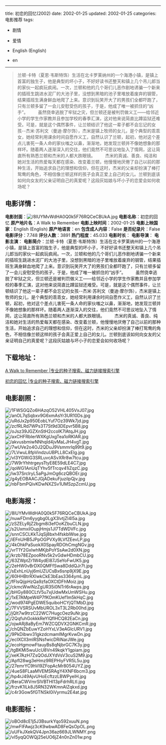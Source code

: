 
---
title: 初恋的回忆(2002)
date: 2002-01-25
updated: 2002-01-25
categories: 电影推荐
tags:
- 剧情
- 爱情

- English (English)
- en
---


> 兰顿·卡特（夏恩·韦斯特饰）生活在北卡罗莱纳州的一个海港小镇，是镇上首富的独生子，他是典型的坏小子，不好好读书还整天和镇上几个吊儿郎当的家伙一起疯玩疯闹。一次，兰顿和他的几个哥们儿恶作剧地诱骗一个新来的插班生跳进水泥厂的大池子里，没想到黑暗的池子里堆放着废弃的钢管，结果插班生满身鲜血地爬了上来。意识到玩笑开大了的男孩们全都吓跑了，只有兰顿多留了一会儿安慰受伤的孩子，于是，他成了唯一被抓住的“凶手”。 　　虽然侥幸逃脱了牢狱之灾，但兰顿还是被判罚做义工——给邻近小学的学生作家教并且参加学校的春季汇演，这对他来说简直比蹲监狱还难受。可是，就是这个偶然事件，让兰顿结识了他这一辈子都不会忘记的女孩--杰米·苏利文（曼迪·摩尔饰），杰米是镇上牧师的女儿，是个典型的乖乖女，她经常利用课余时间自愿作义工，自然认识了兰顿，起初，他对这个差点儿害死一条人命的家伙嗤之以鼻，渐渐地，她发现兰顿并不像她想象的那样坏。随着两人逐渐深入的交往，他们竟然不可思议地坠入了情网，这让简直所有熟悉兰顿和杰米的人都大跌眼镜。 　　杰米的真诚、善良、纯洁和她对生活的热爱每天都在感染、改变着兰顿，他慢慢地厌倦了自己以前的那种生活，开始追求自己的理想和信仰，但在这时，杰米的父亲却扮演了棒打鸳鸯的角色，不相信像兰顿这样的孩子会真正爱上自己的女儿。兰顿到底该如何向女友的父亲证明自己的真爱呢？这段灰姑娘与坏小子的恋爱会如何收场呢？

## **电影详情**：

**电影封面**：<img src="https://image.tmdb.org/t/p/w200/8lUYMvWdHA0Q0k5F76RQCeCBUkA.jpg" alt="/8lUYMvWdHA0Q0k5F76RQCeCBUkA.jpg" title="/8lUYMvWdHA0Q0k5F76RQCeCBUkA.jpg">
**电影名称**：初恋的回忆
**原产地片名**：A Walk to Remember
**电影上映时间**：2002-01-25
**电影上映国家**：English (English)
**原产地语言**：en
**包含成人内容**：False
**是否纪录片**：False
**电影评分**：7.748
**评分人数**：3891
**热门程度**：45.033
**电影时长**：
**电影导演**：
**电影主演**：
**电影简介**：兰顿·卡特（夏恩·韦斯特饰）生活在北卡罗莱纳州的一个海港小镇，是镇上首富的独生子，他是典型的坏小子，不好好读书还整天和镇上几个吊儿郎当的家伙一起疯玩疯闹。一次，兰顿和他的几个哥们儿恶作剧地诱骗一个新来的插班生跳进水泥厂的大池子里，没想到黑暗的池子里堆放着废弃的钢管，结果插班生满身鲜血地爬了上来。意识到玩笑开大了的男孩们全都吓跑了，只有兰顿多留了一会儿安慰受伤的孩子，于是，他成了唯一被抓住的“凶手”。 　　虽然侥幸逃脱了牢狱之灾，但兰顿还是被判罚做义工——给邻近小学的学生作家教并且参加学校的春季汇演，这对他来说简直比蹲监狱还难受。可是，就是这个偶然事件，让兰顿结识了他这一辈子都不会忘记的女孩--杰米·苏利文（曼迪·摩尔饰），杰米是镇上牧师的女儿，是个典型的乖乖女，她经常利用课余时间自愿作义工，自然认识了兰顿，起初，他对这个差点儿害死一条人命的家伙嗤之以鼻，渐渐地，她发现兰顿并不像她想象的那样坏。随着两人逐渐深入的交往，他们竟然不可思议地坠入了情网，这让简直所有熟悉兰顿和杰米的人都大跌眼镜。 　　杰米的真诚、善良、纯洁和她对生活的热爱每天都在感染、改变着兰顿，他慢慢地厌倦了自己以前的那种生活，开始追求自己的理想和信仰，但在这时，杰米的父亲却扮演了棒打鸳鸯的角色，不相信像兰顿这样的孩子会真正爱上自己的女儿。兰顿到底该如何向女友的父亲证明自己的真爱呢？这段灰姑娘与坏小子的恋爱会如何收场呢？

## **下载地址**：
[A Walk to Remember |专业的种子搜索、磁力链接搜索引擎](https://movie.amd794.com:2083/?search=A%20Walk%20to%20Remember&ordering=&mode=match_phrase&page_size=10&page=1)

[初恋的回忆 |专业的种子搜索、磁力链接搜索引擎](https://movie.amd794.com:2083/?search=%E5%88%9D%E6%81%8B%E7%9A%84%E5%9B%9E%E5%BF%86&ordering=&mode=match_phrase&page_size=10&page=1)
 

## **电影剧照**：
<img src="https://image.tmdb.org/t/p/original/1FWSGQZo6HAzqO52VHL405VxJ07.jpg" alt="/1FWSGQZo6HAzqO52VHL405VxJ07.jpg" title="/1FWSGQZo6HAzqO52VHL405VxJ07.jpg"><img src="https://image.tmdb.org/t/p/original/anOL7qSqbxv9G6xmAsYr3UR10Ds.jpg" alt="/anOL7qSqbxv9G6xmAsYr3UR10Ds.jpg" title="/anOL7qSqbxv9G6xmAsYr3UR10Ds.jpg"><img src="https://image.tmdb.org/t/p/original/uRdJx2p950EobLYuf7Oz39Wk7jd.jpg" alt="/uRdJx2p950EobLYuf7Oz39Wk7jd.jpg" title="/uRdJx2p950EobLYuf7Oz39Wk7jd.jpg"><img src="https://image.tmdb.org/t/p/original/zcfRLRd7WPs3T7St9d3DEpvr5B8.jpg" alt="/zcfRLRd7WPs3T7St9d3DEpvr5B8.jpg" title="/zcfRLRd7WPs3T7St9d3DEpvr5B8.jpg"><img src="https://image.tmdb.org/t/p/original/oJsz39JGZXnStH2ccolK7lAtqJH.jpg" alt="/oJsz39JGZXnStH2ccolK7lAtqJH.jpg" title="/oJsz39JGZXnStH2ccolK7lAtqJH.jpg"><img src="https://image.tmdb.org/t/p/original/axCHFRbIerWXKgUxgTea1oRKlAR.jpg" alt="/axCHFRbIerWXKgUxgTea1oRKlAR.jpg" title="/axCHFRbIerWXKgUxgTea1oRKlAR.jpg"><img src="https://image.tmdb.org/t/p/original/akvusbmiwNNhqId4jvMaLJH4vgT.jpg" alt="/akvusbmiwNNhqId4jvMaLJH4vgT.jpg" title="/akvusbmiwNNhqId4jvMaLJH4vgT.jpg"><img src="https://image.tmdb.org/t/p/original/7wUVe2o4OJ2QDuJ9Vsmmrlq99t9.jpg" alt="/7wUVe2o4OJ2QDuJ9Vsmmrlq99t9.jpg" title="/7wUVe2o4OJ2QDuJ9Vsmmrlq99t9.jpg"><img src="https://image.tmdb.org/t/p/original/7LVwuL8fpVindzuUBPLL8CxEIg.jpg" alt="/7LVwuL8fpVindzuUBPLL8CxEIg.jpg" title="/7LVwuL8fpVindzuUBPLL8CxEIg.jpg"><img src="https://image.tmdb.org/t/p/original/vI3YGWiG3SRLuvcASvXRr8w7tcu.jpg" alt="/vI3YGWiG3SRLuvcASvXRr8w7tcu.jpg" title="/vI3YGWiG3SRLuvcASvXRr8w7tcu.jpg"><img src="https://image.tmdb.org/t/p/original/7W9rYhhtrgeysTtyE8E59dLE4C7.jpg" alt="/7W9rYhhtrgeysTtyE8E59dLE4C7.jpg" title="/7W9rYhhtrgeysTtyE8E59dLE4C7.jpg"><img src="https://image.tmdb.org/t/p/original/qoWG1AnUqTYhv5fTrcqv41iZqzC.jpg" alt="/qoWG1AnUqTYhv5fTrcqv41iZqzC.jpg" title="/qoWG1AnUqTYhv5fTrcqv41iZqzC.jpg"><img src="https://image.tmdb.org/t/p/original/iw37SrclryL5aPgJmOg6czQBOEr.jpg" alt="/iw37SrclryL5aPgJmOg6czQBOEr.jpg" title="/iw37SrclryL5aPgJmOg6czQBOEr.jpg"><img src="https://image.tmdb.org/t/p/original/g4yEOBAACJGjADekuFjuzilpQjv.jpg" alt="/g4yEOBAACJGjADekuFjuzilpQjv.jpg" title="/g4yEOBAACJGjADekuFjuzilpQjv.jpg"><img src="https://image.tmdb.org/t/p/original/nbFbmPQivKDwNXZSv1UMSzpZcmU.jpg" alt="/nbFbmPQivKDwNXZSv1UMSzpZcmU.jpg" title="/nbFbmPQivKDwNXZSv1UMSzpZcmU.jpg">

## **电影海报**：
<img src="https://image.tmdb.org/t/p/original/8lUYMvWdHA0Q0k5F76RQCeCBUkA.jpg" alt="/8lUYMvWdHA0Q0k5F76RQCeCBUkA.jpg" title="/8lUYMvWdHA0Q0k5F76RQCeCBUkA.jpg"><img src="https://image.tmdb.org/t/p/original/nuwFDm6yygbg0LgX3lvtjZl4I5a.jpg" alt="/nuwFDm6yygbg0LgX3lvtjZl4I5a.jpg" title="/nuwFDm6yygbg0LgX3lvtjZl4I5a.jpg"><img src="https://image.tmdb.org/t/p/original/zSZELyRjZ2bgm8i3efOoKZbuCLN.jpg" alt="/zSZELyRjZ2bgm8i3efOoKZbuCLN.jpg" title="/zSZELyRjZ2bgm8i3efOoKZbuCLN.jpg"><img src="https://image.tmdb.org/t/p/original/s2UxmxiIOupjHmjs1Jl7TdWDVFc.jpg" alt="/s2UxmxiIOupjHmjs1Jl7TdWDVFc.jpg" title="/s2UxmxiIOupjHmjs1Jl7TdWDVFc.jpg"><img src="https://image.tmdb.org/t/p/original/snnCSCLKkTJqSj8bxh4fskblWse.jpg" alt="/snnCSCLKkTJqSj8bxh4fskblWse.jpg" title="/snnCSCLKkTJqSj8bxh4fskblWse.jpg"><img src="https://image.tmdb.org/t/p/original/iEFnUHB5JPpOGPVXy9LVfZEevLP.jpg" alt="/iEFnUHB5JPpOGPVXy9LVfZEevLP.jpg" title="/iEFnUHB5JPpOGPVXy9LVfZEevLP.jpg"><img src="https://image.tmdb.org/t/p/original/4kOhkPaSuokX0SpayRDOhCmgNGv.jpg" alt="/4kOhkPaSuokX0SpayRDOhCmgNGv.jpg" title="/4kOhkPaSuokX0SpayRDOhCmgNGv.jpg"><img src="https://image.tmdb.org/t/p/original/vrT1Y2GxlwhMKjbPoYSsAw2d0XN.jpg" alt="/vrT1Y2GxlwhMKjbPoYSsAw2d0XN.jpg" title="/vrT1Y2GxlwhMKjbPoYSsAw2d0XN.jpg"><img src="https://image.tmdb.org/t/p/original/krzb78EZpooRNv5k2vGdwHDmbCU.jpg" alt="/krzb78EZpooRNv5k2vGdwHDmbCU.jpg" title="/krzb78EZpooRNv5k2vGdwHDmbCU.jpg"><img src="https://image.tmdb.org/t/p/original/63ZWptZr1W4ydEl87JSeYoFwUK5.jpg" alt="/63ZWptZr1W4ydEl87JSeYoFwUK5.jpg" title="/63ZWptZr1W4ydEl87JSeYoFwUK5.jpg"><img src="https://image.tmdb.org/t/p/original/2eHW0vBrDX0QMFfSwa8DddQJr7t.jpg" alt="/2eHW0vBrDX0QMFfSwa8DddQJr7t.jpg" title="/2eHW0vBrDX0QMFfSwa8DddQJr7t.jpg"><img src="https://image.tmdb.org/t/p/original/sExhLnUyj6mUZUCsBx6snp9jX9E.jpg" alt="/sExhLnUyj6mUZUCsBx6snp9jX9E.jpg" title="/sExhLnUyj6mUZUCsBx6snp9jX9E.jpg"><img src="https://image.tmdb.org/t/p/original/60HHBtrRXIwkCkE3bEas3364ymL.jpg" alt="/60HHBtrRXIwkCkE3bEas3364ymL.jpg" title="/60HHBtrRXIwkCkE3bEas3364ymL.jpg"><img src="https://image.tmdb.org/t/p/original/fFIsQijpHzQa9zfaOXCtDFhMoiz.jpg" alt="/fFIsQijpHzQa9zfaOXCtDFhMoiz.jpg" title="/fFIsQijpHzQa9zfaOXCtDFhMoiz.jpg"><img src="https://image.tmdb.org/t/p/original/ckmcWwINzZgUR35i0NTrI6rAwps.jpg" alt="/ckmcWwINzZgUR35i0NTrI6rAwps.jpg" title="/ckmcWwINzZgUR35i0NTrI6rAwps.jpg"><img src="https://image.tmdb.org/t/p/original/bHGy880CLtV5u7xjUdwMxUmWSHu.jpg" alt="/bHGy880CLtV5u7xjUdwMxUmWSHu.jpg" title="/bHGy880CLtV5u7xjUdwMxUmWSHu.jpg"><img src="https://image.tmdb.org/t/p/original/1xE7AMpeW4P7fKOmKUef1m5kHqC.jpg" alt="/1xE7AMpeW4P7fKOmKUef1m5kHqC.jpg" title="/1xE7AMpeW4P7fKOmKUef1m5kHqC.jpg"><img src="https://image.tmdb.org/t/p/original/wod974PgEDWE5quiboHCYjQTMbD.jpg" alt="/wod974PgEDWE5quiboHCYjQTMbD.jpg" title="/wod974PgEDWE5quiboHCYjQTMbD.jpg"><img src="https://image.tmdb.org/t/p/original/7FVVSRSUvMbUROL3xT3L2Rb00hd.jpg" alt="/7FVVSRSUvMbUROL3xT3L2Rb00hd.jpg" title="/7FVVSRSUvMbUROL3xT3L2Rb00hd.jpg"><img src="https://image.tmdb.org/t/p/original/jQIt7w9trzC22WC7HugcOez9uNr.jpg" alt="/jQIt7w9trzC22WC7HugcOez9uNr.jpg" title="/jQIt7w9trzC22WC7HugcOez9uNr.jpg"><img src="https://image.tmdb.org/t/p/original/2QqfuhGokkkReYlQflHCQ82EaCn.jpg" alt="/2QqfuhGokkkReYlQflHCQ82EaCn.jpg" title="/2QqfuhGokkkReYlQflHCQ82EaCn.jpg"><img src="https://image.tmdb.org/t/p/original/ojwARj8aByEm7WZCQDVX2GNKCmR.jpg" alt="/ojwARj8aByEm7WZCQDVX2GNKCmR.jpg" title="/ojwARj8aByEm7WZCQDVX2GNKCmR.jpg"><img src="https://image.tmdb.org/t/p/original/chQNZbEuwYZoHYxLV3eAGlcURV1.jpg" alt="/chQNZbEuwYZoHYxLV3eAGlcURV1.jpg" title="/chQNZbEuwYZoHYxLV3eAGlcURV1.jpg"><img src="https://image.tmdb.org/t/p/original/9PkDibwv31gkzdcmamIMgrKvwDn.jpg" alt="/9PkDibwv31gkzdcmamIMgrKvwDn.jpg" title="/9PkDibwv31gkzdcmamIMgrKvwDn.jpg"><img src="https://image.tmdb.org/t/p/original/ecIXCll3mIRSNsfwicDRiNarJWe.jpg" alt="/ecIXCll3mIRSNsfwicDRiNarJWe.jpg" title="/ecIXCll3mIRSNsfwicDRiNarJWe.jpg"><img src="https://image.tmdb.org/t/p/original/ecoHgmowFtauyBs8qNjbrGC7K3y.jpg" alt="/ecoHgmowFtauyBs8qNjbrGC7K3y.jpg" title="/ecoHgmowFtauyBs8qNjbrGC7K3y.jpg"><img src="https://image.tmdb.org/t/p/original/tgBKMi5wuUcU8Vn49kqkY1gpiam.jpg" alt="/tgBKMi5wuUcU8Vn49kqkY1gpiam.jpg" title="/tgBKMi5wuUcU8Vn49kqkY1gpiam.jpg"><img src="https://image.tmdb.org/t/p/original/xeK7AzH7ZsQOdJXYdVsV3cuS2M9.jpg" alt="/xeK7AzH7ZsQOdJXYdVsV3cuS2M9.jpg" title="/xeK7AzH7ZsQOdJXYdVsV3cuS2M9.jpg"><img src="https://image.tmdb.org/t/p/original/Apfl28wg3eHmz9REPHiyFVR5L5u.jpg" alt="/Apfl28wg3eHmz9REPHiyFVR5L5u.jpg" title="/Apfl28wg3eHmz9REPHiyFVR5L5u.jpg"><img src="https://image.tmdb.org/t/p/original/27emrYC9hVI9ZFopAcMr8054UYZ.jpg" alt="/27emrYC9hVI9ZFopAcMr8054UYZ.jpg" title="/27emrYC9hVI9ZFopAcMr8054UYZ.jpg"><img src="https://image.tmdb.org/t/p/original/4ueS8FLaaMVEMSRAgY4XNF6bcm3.jpg" alt="/4ueS8FLaaMVEMSRAgY4XNF6bcm3.jpg" title="/4ueS8FLaaMVEMSRAgY4XNF6bcm3.jpg"><img src="https://image.tmdb.org/t/p/original/hp4rJ49AjvUHoEcftzzLBWPyelH.jpg" alt="/hp4rJ49AjvUHoEcftzzLBWPyelH.jpg" title="/hp4rJ49AjvUHoEcftzzLBWPyelH.jpg"><img src="https://image.tmdb.org/t/p/original/8eraCWVmrSlVBTHI13pFdrhRLtI.jpg" alt="/8eraCWVmrSlVBTHI13pFdrhRLtI.jpg" title="/8eraCWVmrSlVBTHI13pFdrhRLtI.jpg"><img src="https://image.tmdb.org/t/p/original/frzvK1lLk8J5RN32WKmnAlZqkxd.jpg" alt="/frzvK1lLk8J5RN32WKmnAlZqkxd.jpg" title="/frzvK1lLk8J5RN32WKmnAlZqkxd.jpg"><img src="https://image.tmdb.org/t/p/original/c4r3Gow5fGTNSkl0iVyrmu2E4at.jpg" alt="/c4r3Gow5fGTNSkl0iVyrmu2E4at.jpg" title="/c4r3Gow5fGTNSkl0iVyrmu2E4at.jpg">

## **电影图标**：
<img src="https://image.tmdb.org/t/p/original/oBOd8cE1j5J3BsurkYqo592xuuN.png" alt="/oBOd8cE1j5J3BsurkYqo592xuuN.png" title="/oBOd8cE1j5J3BsurkYqo592xuuN.png"><img src="https://image.tmdb.org/t/p/original/mwFIFAwjz3cK9wbwAD8FeQsOpOL.png" alt="/mwFIFAwjz3cK9wbwAD8FeQsOpOL.png" title="/mwFIFAwjz3cK9wbwAD8FeQsOpOL.png"><img src="https://image.tmdb.org/t/p/original/uUFkJXekQV4Jpn36az669JLWNMY.png" alt="/uUFkJXekQV4Jpn36az669JLWNMY.png" title="/uUFkJXekQV4Jpn36az669JLWNMY.png"><img src="https://image.tmdb.org/t/p/original/vI5yqQOWQj25eUO6jZ4n0nZn01w.png" alt="/vI5yqQOWQj25eUO6jZ4n0nZn01w.png" title="/vI5yqQOWQj25eUO6jZ4n0nZn01w.png">
